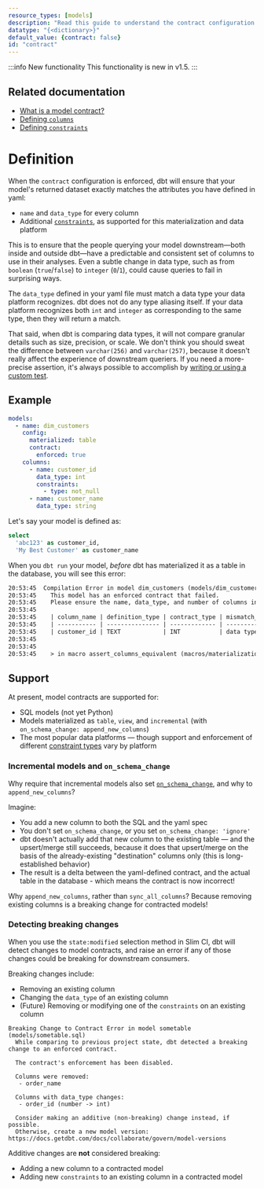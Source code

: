 ```yaml
---
resource_types: [models]
description: "Read this guide to understand the contract configuration in dbt."
datatype: "{<dictionary>}"
default_value: {contract: false}
id: "contract"
---
```


:::info New functionality
This functionality is new in v1.5.
:::

## Related documentation
- [What is a model contract?](govern/model-contracts)
- [Defining `columns`](resource-properties/columns)
- [Defining `constraints`](resource-properties/constraints)

# Definition

When the `contract` configuration is enforced, dbt will ensure that your model's returned dataset exactly matches the attributes you have defined in yaml:
- `name` and `data_type` for every column
- Additional [`constraints`](resource-properties/constraints), as supported for this materialization and data platform

This is to ensure that the people querying your model downstream—both inside and outside dbt—have a predictable and consistent set of columns to use in their analyses. Even a subtle change in data type, such as from `boolean` (`true`/`false`) to `integer` (`0`/`1`), could cause queries to fail in surprising ways.

The `data_type` defined in your yaml file must match a data type your data platform recognizes. dbt does not do any type aliasing itself. If your data platform recognizes both `int` and `integer` as corresponding to the same type, then they will return a match.

That said, when dbt is comparing data types, it will not compare granular details such as size, precision, or scale. We don't think you should sweat the difference between `varchar(256)` and `varchar(257)`, because it doesn't really affect the experience of downstream queriers. If you need a more-precise assertion, it's always possible to accomplish by [writing or using a custom test](custom-generic-tests).

## Example

<File name='models/dim_customers.yml'>

```yml
models:
  - name: dim_customers
    config:
      materialized: table
      contract:
        enforced: true
    columns:
      - name: customer_id
        data_type: int
        constraints:
          - type: not_null
      - name: customer_name
        data_type: string
```

</File>

Let's say your model is defined as:

<File name='models/dim_customers.sql'>

```sql
select
  'abc123' as customer_id,
  'My Best Customer' as customer_name
```

</File>

When you `dbt run` your model, _before_ dbt has materialized it as a table in the database, you will see this error:
```txt
20:53:45  Compilation Error in model dim_customers (models/dim_customers.sql)
20:53:45    This model has an enforced contract that failed.
20:53:45    Please ensure the name, data_type, and number of columns in your contract match the columns in your model's definition.
20:53:45
20:53:45    | column_name | definition_type | contract_type | mismatch_reason    |
20:53:45    | ----------- | --------------- | ------------- | ------------------ |
20:53:45    | customer_id | TEXT            | INT           | data type mismatch |
20:53:45
20:53:45
20:53:45    > in macro assert_columns_equivalent (macros/materializations/models/table/columns_spec_ddl.sql)
```

## Support

At present, model contracts are supported for:
- SQL models (not yet Python)
- Models materialized as `table`, `view`, and `incremental` (with `on_schema_change: append_new_columns`)
- The most popular data platforms — though support and enforcement of different [constraint types](resource-properties/constraints) vary by platform

### Incremental models and `on_schema_change`

Why require that incremental models also set [`on_schema_change`](incremental-models#what-if-the-columns-of-my-incremental-model-change), and why to `append_new_columns`?

Imagine:
- You add a new column to both the SQL and the yaml spec
- You don't set `on_schema_change`, or you set `on_schema_change: 'ignore'`
- dbt doesn't actually add that new column to the existing table — and the upsert/merge still succeeds, because it does that upsert/merge on the basis of the already-existing "destination" columns only (this is long-established behavior)
- The result is a delta between the yaml-defined contract, and the actual table in the database - which means the contract is now incorrect!

Why `append_new_columns`, rather than `sync_all_columns`? Because removing existing columns is a breaking change for contracted models!

### Detecting breaking changes

When you use the `state:modified` selection method in Slim CI, dbt will detect changes to model contracts, and raise an error if any of those changes could be breaking for downstream consumers.

Breaking changes include:
- Removing an existing column
- Changing the `data_type` of an existing column
- (Future) Removing or modifying one of the `constraints` on an existing column

```
Breaking Change to Contract Error in model sometable (models/sometable.sql)
  While comparing to previous project state, dbt detected a breaking change to an enforced contract.

  The contract's enforcement has been disabled.

  Columns were removed:
   - order_name

  Columns with data_type changes:
   - order_id (number -> int)

  Consider making an additive (non-breaking) change instead, if possible.
  Otherwise, create a new model version: https://docs.getdbt.com/docs/collaborate/govern/model-versions
```

Additive changes are **not** considered breaking:
- Adding a new column to a contracted model
- Adding new `constraints` to an existing column in a contracted model
